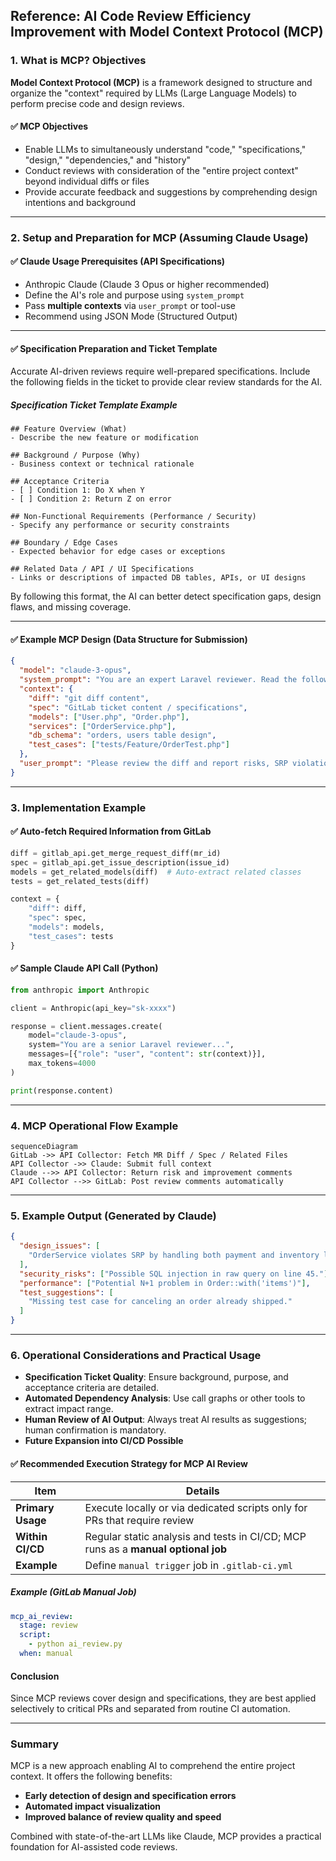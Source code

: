 ## Reference: AI Code Review Efficiency Improvement with Model Context Protocol (MCP)

### 1. What is MCP? Objectives

**Model Context Protocol (MCP)** is a framework designed to structure and organize the "context" required by LLMs (Large Language Models) to perform precise code and design reviews.

#### ✅ MCP Objectives

- Enable LLMs to simultaneously understand "code," "specifications," "design," "dependencies," and "history"
- Conduct reviews with consideration of the "entire project context" beyond individual diffs or files
- Provide accurate feedback and suggestions by comprehending design intentions and background

---

### 2. Setup and Preparation for MCP (Assuming Claude Usage)

#### ✅ Claude Usage Prerequisites (API Specifications)

- Anthropic Claude (Claude 3 Opus or higher recommended)
- Define the AI's role and purpose using `system_prompt`
- Pass **multiple contexts** via `user_prompt` or tool-use
- Recommend using JSON Mode (Structured Output)

---

#### ✅ Specification Preparation and Ticket Template

Accurate AI-driven reviews require well-prepared specifications. Include the following fields in the ticket to provide clear review standards for the AI.

##### Specification Ticket Template Example

```
## Feature Overview (What)
- Describe the new feature or modification

## Background / Purpose (Why)
- Business context or technical rationale

## Acceptance Criteria
- [ ] Condition 1: Do X when Y
- [ ] Condition 2: Return Z on error

## Non-Functional Requirements (Performance / Security)
- Specify any performance or security constraints

## Boundary / Edge Cases
- Expected behavior for edge cases or exceptions

## Related Data / API / UI Specifications
- Links or descriptions of impacted DB tables, APIs, or UI designs
```

By following this format, the AI can better detect specification gaps, design flaws, and missing coverage.

---

#### ✅ Example MCP Design (Data Structure for Submission)

```json
{
  "model": "claude-3-opus",
  "system_prompt": "You are an expert Laravel reviewer. Read the following context and detect design issues, security risks, or performance problems.",
  "context": {
    "diff": "git diff content",
    "spec": "GitLab ticket content / specifications",
    "models": ["User.php", "Order.php"],
    "services": ["OrderService.php"],
    "db_schema": "orders, users table design",
    "test_cases": ["tests/Feature/OrderTest.php"]
  },
  "user_prompt": "Please review the diff and report risks, SRP violations, and missing tests."
}
```

---

### 3. Implementation Example

#### ✅ Auto-fetch Required Information from GitLab

```python
diff = gitlab_api.get_merge_request_diff(mr_id)
spec = gitlab_api.get_issue_description(issue_id)
models = get_related_models(diff)  # Auto-extract related classes
tests = get_related_tests(diff)

context = {
    "diff": diff,
    "spec": spec,
    "models": models,
    "test_cases": tests
}
```

#### ✅ Sample Claude API Call (Python)

```python
from anthropic import Anthropic

client = Anthropic(api_key="sk-xxxx")

response = client.messages.create(
    model="claude-3-opus",
    system="You are a senior Laravel reviewer...",
    messages=[{"role": "user", "content": str(context)}],
    max_tokens=4000
)

print(response.content)
```

---

### 4. MCP Operational Flow Example

```mermaid
sequenceDiagram
GitLab ->> API Collector: Fetch MR Diff / Spec / Related Files
API Collector ->> Claude: Submit full context
Claude -->> API Collector: Return risk and improvement comments
API Collector -->> GitLab: Post review comments automatically
```

---

### 5. Example Output (Generated by Claude)

```json
{
  "design_issues": [
    "OrderService violates SRP by handling both payment and inventory logic."
  ],
  "security_risks": ["Possible SQL injection in raw query on line 45."],
  "performance": ["Potential N+1 problem in Order::with('items')"],
  "test_suggestions": [
    "Missing test case for canceling an order already shipped."
  ]
}
```

---

### 6. Operational Considerations and Practical Usage

- **Specification Ticket Quality**: Ensure background, purpose, and acceptance criteria are detailed.
- **Automated Dependency Analysis**: Use call graphs or other tools to extract impact range.
- **Human Review of AI Output**: Always treat AI results as suggestions; human confirmation is mandatory.
- **Future Expansion into CI/CD Possible**

#### ✅ Recommended Execution Strategy for MCP AI Review

| Item              | Details                                                                           |
| ----------------- | --------------------------------------------------------------------------------- |
| **Primary Usage** | Execute locally or via dedicated scripts only for PRs that require review         |
| **Within CI/CD**  | Regular static analysis and tests in CI/CD; MCP runs as a **manual optional job** |
| **Example**       | Define `manual trigger` job in `.gitlab-ci.yml`                                   |

##### Example (GitLab Manual Job)

```yaml
mcp_ai_review:
  stage: review
  script:
    - python ai_review.py
  when: manual
```

#### Conclusion

Since MCP reviews cover design and specifications, they are best applied selectively to critical PRs and separated from routine CI automation.

---

### Summary

MCP is a new approach enabling AI to comprehend the entire project context. It offers the following benefits:

- **Early detection of design and specification errors**
- **Automated impact visualization**
- **Improved balance of review quality and speed**

Combined with state-of-the-art LLMs like Claude, MCP provides a practical foundation for AI-assisted code reviews.
